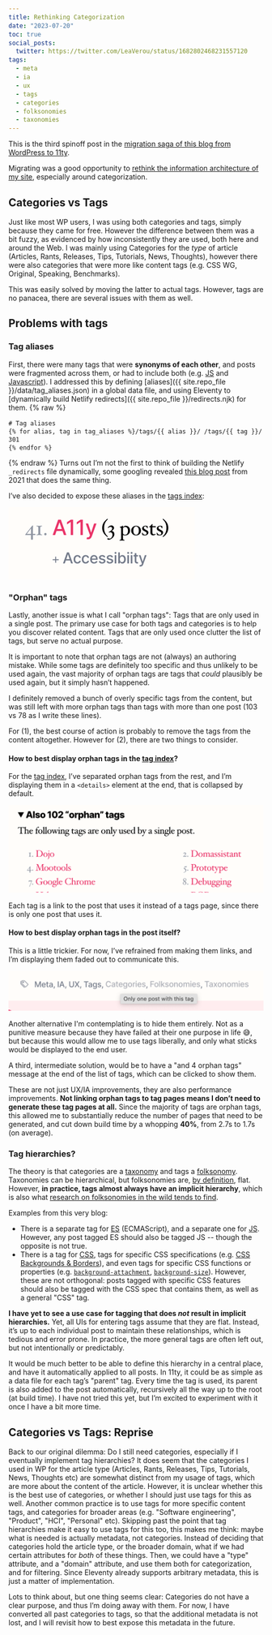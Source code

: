```yaml
---
title: Rethinking Categorization
date: "2023-07-20"
toc: true
social_posts:
  twitter: https://twitter.com/LeaVerou/status/1682802468231557120
tags:
  - meta
  - ia
  - ux
  - tags
  - categories
  - folksonomies
  - taxonomies
---
```


This is the third spinoff post in the [migration saga of this blog from WordPress to 11ty](../going-lean/).

Migrating was a good opportunity to [rethink the information architecture of my site](https://twitter.com/LeaVerou/status/1680900090829983744),
especially around categorization.

## Categories vs Tags

Just like most WP users, I was using both categories and tags, simply because they came for free.
However the difference between them was a bit fuzzy, as evidenced by how inconsistently they are used, both here and around the Web.
I was mainly using Categories for the *type* of article (Articles, Rants, Releases, Tips, Tutorials, News, Thoughts),
however there were also categories that were more like content tags (e.g. CSS WG, Original, Speaking, Benchmarks).

This was easily solved by moving the latter to actual tags.
However, tags are no panacea, there are several issues with them as well.
<!-- more -->

## Problems with tags

### Tag aliases

First, there were many tags that were **synonyms of each other**, and posts were fragmented across them, or had to include both (e.g. [JS](/blog/tags/js/) and [Javascript](/blog/tags/javascript)).
I addressed this by defining [aliases]({{ site.repo_file }}/data/tag_aliases.json) in a global data file, and using Eleventy to [dynamically build Netlify redirects]({{ site.repo_file }}/redirects.njk) for them.
{% raw %}
```njk { data-file="redirects.njk" }
# Tag aliases
{% for alias, tag in tag_aliases %}/tags/{{ alias }}/ /tags/{{ tag }}/ 301
{% endfor %}
```
{% endraw %}
Turns out I’m not the first to think of building the Netlify `_redirects` file dynamically, some googling revealed [this blog post](https://www.aleksandrhovhannisyan.com/blog/eleventy-netlify-redirects/) from 2021 that does the same thing.

I’ve also decided to expose these aliases in the [tags index](/blog/tags/):

![](images/aliases-tag-index.png)

### "Orphan" tags

Lastly, another issue is what I call "orphan tags": Tags that are only used in a single post.
The primary use case for both tags and categories is to help you discover related content.
Tags that are only used once clutter the list of tags, but serve no actual purpose.

It is important to note that orphan tags are not (always) an authoring mistake.
While some tags are definitely too specific and thus unlikely to be used again,
the vast majority of orphan tags are tags that *could* plausibly be used again, but it simply hasn’t happened.

I definitely removed a bunch of overly specific tags from the content,
but was still left with more orphan tags than tags with more than one post (103 vs 78 as I write these lines).

For (1), the best course of action is probably to remove the tags from the content altogether.
However for (2), there are two things to consider.

#### How to best display orphan tags in the [tag index](/blog/tags/)?

For the [tag index](/blog/tags/), I’ve separated orphan tags from the rest,
and I’m displaying them in a `<details>` element at the end, that is collapsed by default.

![](images/orphan-index.png)

Each tag is a link to the post that uses it instead of a tags page, since there is only one post that uses it.

#### How to best display orphan tags in the post itself?

This is a little trickier.
For now, I’ve refrained from making them links, and I’m displaying them faded out to communicate this.

![](images/orphan-tags-post.png)

Another alternative I'm contemplating is to hide them entirely.
Not as a punitive measure because they have failed at their one purpose in life 😅, but because this would allow me to use tags liberally,
and only what sticks would be displayed to the end user.

A third, intermediate solution, would be to have a "and 4 orphan tags" message at the end of the list of tags, which can be clicked to show them.

These are not just UX/IA improvements, they are also performance improvements.
**Not linking orphan tags to tag pages means I don’t need to generate these tag pages at all.**
Since the majority of tags are orphan tags, this allowed me to substantially reduce the number of pages that need to be generated,
and cut down build time by a whopping **40%**, from 2.7s to 1.7s (on average).

### Tag hierarchies?

The theory is that categories are a [taxonomy](https://en.wikipedia.org/wiki/Taxonomy) and tags a [folksonomy](https://en.wikipedia.org/wiki/Folksonomy).
Taxonomies can be hierarchical, but folksonomies are, [by definition](https://en.wikipedia.org/wiki/Folksonomy#Folksonomy_vs._taxonomy), flat.
However, **in practice, tags almost always have an implicit hierarchy**, which is also what [research on folksonomies in the wild tends to find](https://en.wikipedia.org/wiki/Folksonomy#Folksonomy_vs._taxonomy).

Examples from this very blog:
- There is a separate tag for [ES](/blog/tags/es/) (ECMAScript), and a separate one for [JS](/blog/tags/js).
However, any post tagged ES should also be tagged JS -- though the opposite is not true.
- There is a tag for [CSS](/blog/tags/css/), tags for specific CSS specifications (e.g. [CSS Backgrounds & Borders](/blog/tags/css-backgrounds/)), and even tags for specific CSS functions or properties (e.g. [`background-attachment`](/blog/tags/background-attachment/), [`background-size`](/blog/tags/background-size/)).
However, these are not orthogonal: posts tagged with specific CSS features should also be tagged with the CSS spec that contains them, as well as a general "CSS" tag.

**I have yet to see a use case for tagging that does *not* result in implicit hierarchies.**
Yet, all UIs for entering tags assume that they are flat.
Instead, it’s up to each individual post to maintain these relationships, which is tedious and error prone.
In practice, the more general tags are often left out, but not intentionally or predictably.

It would be much better to be able to define this hierarchy in a central place, and have it automatically applied to all posts.
In 11ty, it could be as simple as a data file for each tag’s "parent" tag.
Every time the tag is used, its parent is also added to the post automatically, recursively all the way up to the root (at build time).
I have not tried this yet, but I’m excited to experiment with it once I have a bit more time.

## Categories vs Tags: Reprise

Back to our original dilemma: Do I still need categories, especially if I eventually implement tag hierarchies?
It does seem that the categories I used in WP for the article type (Articles, Rants, Releases, Tips, Tutorials, News, Thoughts etc)
are somewhat distinct from my usage of tags, which are more about the content of the article.
However, it is unclear whether this is the best use of categories, or whether I should just use tags for this as well.
Another common practice is to use tags for more specific content tags, and categories for broader areas (e.g. "Software engineering", "Product", "HCI", "Personal" etc).
Skipping past the point that tag hierarchies make it easy to use tags for this too, this makes me think: maybe what is needed is actually metadata, not categories.
Instead of deciding that categories hold the article type, or the broader domain, what if we had certain attributes for *both* of these things.
Then, we could have a "type" attribute, and a "domain" attribute, and use them both for categorization, and for filtering.
Since Eleventy already supports arbitrary metadata, this is just a matter of implementation.

Lots to think about, but one thing seems clear: Categories do not have a clear purpose, and thus I’m doing away with them.
For now, I have converted all past categories to tags, so that the additional metadata is not lost,
and I will revisit how to best expose this metadata in the future.
